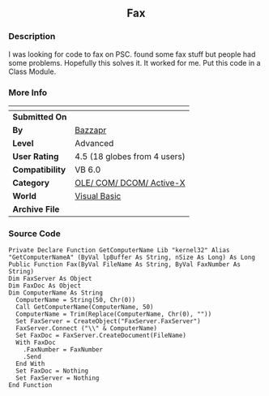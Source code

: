﻿<div align="center">

## Fax


</div>

### Description

I was looking for code to fax on PSC. found some fax stuff but people had some problems. Hopefully this solves it. It worked for me. Put this code in a Class Module.
 
### More Info
 


<span>             |<span>
---                |---
**Submitted On**   |
**By**             |[Bazzapr](https://github.com/Planet-Source-Code/PSCIndex/blob/master/ByAuthor/bazzapr.md)
**Level**          |Advanced
**User Rating**    |4.5 (18 globes from 4 users)
**Compatibility**  |VB 6\.0
**Category**       |[OLE/ COM/ DCOM/ Active\-X](https://github.com/Planet-Source-Code/PSCIndex/blob/master/ByCategory/ole-com-dcom-active-x__1-29.md)
**World**          |[Visual Basic](https://github.com/Planet-Source-Code/PSCIndex/blob/master/ByWorld/visual-basic.md)
**Archive File**   |[](https://github.com/Planet-Source-Code/bazzapr-fax__1-40131/archive/master.zip)





### Source Code

```
Private Declare Function GetComputerName Lib "kernel32" Alias "GetComputerNameA" (ByVal lpBuffer As String, nSize As Long) As Long
Public Function Fax(ByVal FileName As String, ByVal FaxNumber As String)
Dim FaxServer As Object
Dim FaxDoc As Object
Dim ComputerName As String
  ComputerName = String(50, Chr(0))
  Call GetComputerName(ComputerName, 50)
  ComputerName = Trim(Replace(ComputerName, Chr(0), ""))
  Set FaxServer = CreateObject("FaxServer.FaxServer")
  FaxServer.Connect ("\\" & ComputerName)
  Set FaxDoc = FaxServer.CreateDocument(FileName)
  With FaxDoc
    .FaxNumber = FaxNumber
    .Send
  End With
  Set FaxDoc = Nothing
  Set FaxServer = Nothing
End Function
```


